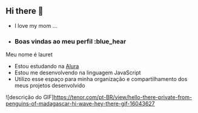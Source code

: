## Hi there 👋

<!--
**lauret15/lauret15** is a ✨ _special_ ✨ repository because its `README.md` (this file) appears on your GitHub profile.

Here are some ideas to get you started:

- 🔭 I’m currently working on ...
- 🌱 I’m currently learning ...
- 👯 I’m looking to collaborate on ...
- 🤔 I’m looking for help with ...
- 💬 Ask me about ...
- 📫 How to reach me: ...
- 😄 Pronouns: ...
- ⚡ Fun fact: ...
-->
- I love my mom ...
- ### Boas vindas ao meu perfil :blue_hear

Meu nome é lauret

- Estou estudando na [Alura](https://www.alura.com.br)
- Estou me desenvolvendo na linguagem JavaScript
- Utilizo esse espaço para minha organização e compartilhamento dos meus projetos desenvolvido

![descrição do GIF]https://tenor.com/pt-BR/view/hello-there-private-from-penguins-of-madagascar-hi-wave-hey-there-gif-16043627
